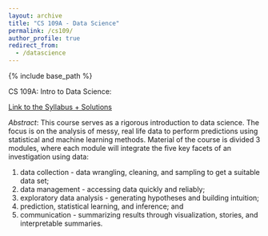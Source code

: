 ```yaml
---
layout: archive
title: "CS 109A - Data Science"
permalink: /cs109/
author_profile: true
redirect_from:
  - /datascience
---
```


{% include base_path %}

CS 109A: Intro to Data Science: 

[Link to the Syllabus + Solutions](https://github.com/acaide/CS109)

_Abstract_: 
This course serves as a rigorous introduction to data science. 
The focus is on the analysis of messy, real life data to perform predictions using statistical and machine learning methods. 
Material of the course is divided 3 modules, where each module will integrate the five key facets of an investigation using data:

1. data collection - data wrangling, cleaning, and sampling to get a suitable data set;
2. data management - accessing data quickly and reliably;
3. exploratory data analysis - generating hypotheses and building intuition;
4. prediction, statistical learning, and inference; and
5. communication - summarizing results through visualization, stories, and interpretable summaries.
  

